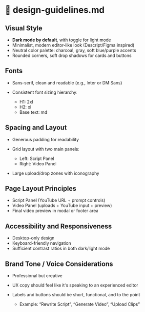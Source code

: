 # 🎨 design-guidelines.md

## Visual Style

* **Dark mode by default**, with toggle for light mode
* Minimalist, modern editor-like look (Descript/Figma inspired)
* Neutral color palette: charcoal, gray, soft blue/purple accents
* Rounded corners, soft drop shadows for cards and buttons

## Fonts

* Sans-serif, clean and readable (e.g., Inter or DM Sans)
* Consistent font sizing hierarchy:

  * H1: 2xl
  * H2: xl
  * Base text: md

## Spacing and Layout

* Generous padding for readability
* Grid layout with two main panels:

  * Left: Script Panel
  * Right: Video Panel
* Large upload/drop zones with iconography

## Page Layout Principles

* Script Panel (YouTube URL + prompt controls)
* Video Panel (uploads + YouTube input + preview)
* Final video preview in modal or footer area

## Accessibility and Responsiveness

* Desktop-only design
* Keyboard-friendly navigation
* Sufficient contrast ratios in both dark/light mode

## Brand Tone / Voice Considerations

* Professional but creative
* UX copy should feel like it's speaking to an experienced editor
* Labels and buttons should be short, functional, and to the point

  * Example: “Rewrite Script”, “Generate Video”, “Upload Clips”